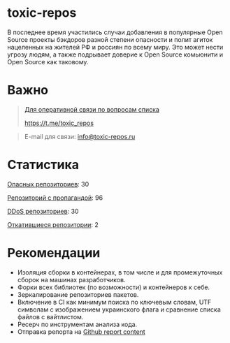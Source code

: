 # toxic-repos

В последнее время участились случаи добавления в популярные Open Source проекты бэкдоров разной степени опасности и полит агиток нацеленных на жителей РФ и россиян по всему миру.
Это может нести угрозу людям, а также подрывает доверие к Open Source комьюнити и Open Source как таковому.

# Важно
> [Для оперативной связи по вопросам списка](https://t.me/toxic_repos)
> 
> https://t.me/toxic_repos

> E-mail для связи: info@toxic-repos.ru

# Статистика
[Опасных репозиториев](./toxic-repos.md): 30

[Репозиторий с пропагандой](./propaganda-repos.md): 96

[DDoS репозиториев](./ddos-repos.md): 30

[Откатившиеся репозитории](./repos-that-changed-their-minds.md): 2

# Рекомендации
- Изоляция сборки в контейнерах, в том числе и для промежуточных сборок на машинах разработчиков.
- Форки всех библиотек (по возможности) и контейнеров к себе.
- Зеркалирование репозиториев пакетов.
- Включение в CI как минимум поиска по ключевым словам, UTF символам с изображением украинского флага и сравнение списка файлов с вайтлистом.
- Ресерч по инструментам анализа кода.
- Отправка репорта на [Github report content](https://support.github.com/contact/report-abuse?category=report-content&report=other&report_type=unspecified)